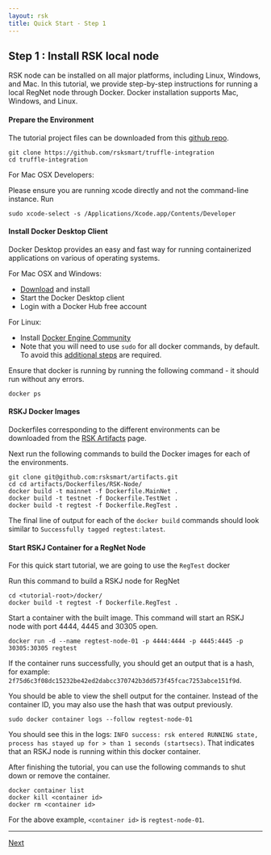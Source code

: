 ```yaml
---
layout: rsk
title: Quick Start - Step 1
---
```

## Step 1 : Install RSK local node

RSK node can be installed on all major platforms, including Linux, Windows, and Mac. In this tutorial, we provide step-by-step instructions for running a local RegNet node through Docker. Docker installation supports Mac, Windows, and Linux.

#### Prepare the Environment 

The tutorial project files can be downloaded from this [github repo](https://github.com/rsksmart/truffle-integration).

```shell
git clone https://github.com/rsksmart/truffle-integration
cd truffle-integration

```

For Mac OSX Developers:

Please ensure you are running xcode directly and not the command-line instance. Run 

```shell
sudo xcode-select -s /Applications/Xcode.app/Contents/Developer 
```

#### Install Docker Desktop Client

Docker Desktop provides an easy and fast way for running containerized applications on various of operating systems.

For Mac OSX and Windows:

- [Download](https://www.docker.com/products/docker-desktop) and install
- Start the Docker Desktop client
- Login with a Docker Hub free account

For Linux:

- Install [Docker Engine Community](https://docs.docker.com/install/linux/docker-ce/ubuntu/)
- Note that you will need to use `sudo` for all docker commands, by default. To avoid this [additional steps](https://docs.docker.com/install/linux/linux-postinstall/) are required.

Ensure that docker is running by running the following command - it should run without any errors.

```shell
docker ps
```

#### RSKJ Docker Images

Dockerfiles corresponding to the different environments can be downloaded from the [RSK Artifacts](https://github.com/rsksmart/artifacts/tree/master/Dockerfiles/RSK-Node) page.

Next run the following commands to build the Docker images for each of the environments.

```shell
git clone git@github.com:rsksmart/artifacts.git
cd cd artifacts/Dockerfiles/RSK-Node/
docker build -t mainnet -f Dockerfile.MainNet .
docker build -t testnet -f Dockerfile.TestNet .
docker build -t regtest -f Dockerfile.RegTest .
```

The final line of output for each of the `docker build` commands should look similar to `Successfully tagged regtest:latest`.

#### Start RSKJ Container for a RegNet Node

For this quick start tutorial, we are going to use the `RegTest` docker

Run this command to build a RSKJ node for RegNet

```shell
cd <tutorial-root>/docker/
docker build -t regtest -f Dockerfile.RegTest .
```

Start a container with the built image. This command will start an RSKJ node with port 4444, 4445 and 30305 open.

```shell
docker run -d --name regtest-node-01 -p 4444:4444 -p 4445:4445 -p 30305:30305 regtest
```

If the container runs successfully, you should get an output that is a hash, for example: `2f75d6c3f08dc15232be42ed2dabcc370742b3dd573f45fcac7253abce151f9d`.

You should be able to view the shell output for the container. Instead of the container ID, you may also use the hash that was output previously.

```shell
sudo docker container logs --follow regtest-node-01
```

You should see this in the logs: `INFO success: rsk entered RUNNING state, process has stayed up for > than 1 seconds (startsecs)`. That indicates that an RSKJ node is running within this docker container.

After finishing the tutorial, you can use the following commands to shut down or remove the container.

```shell
docker container list
docker kill <container id>
docker rm <container id>
```

For the above example, `<container id>` is `regtest-node-01`.

----

<a href="/quick-start/step2-install-truffle-and-ganache" class="green-button">Next</a>